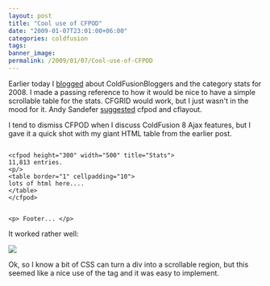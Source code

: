 ```yaml
---
layout: post
title: "Cool use of CFPOD"
date: "2009-01-07T23:01:00+06:00"
categories: coldfusion 
tags: 
banner_image: 
permalink: /2009/01/07/Cool-use-of-CFPOD
---
```


Earlier today I <a href="http://www.raymondcamden.com/index.cfm/2009/1/7/2008--ColdFusionBloggersorg">blogged</a> about ColdFusionBloggers and the category stats for 2008. I made a passing reference to how it would be nice to have a simple scrollable table for the stats. CFGRID would work, but I just wasn't in the mood for it. Andy Sandefer <a href="http://www.coldfusionjedi.com/index.cfm/2009/1/7/2008--ColdFusionBloggersorg#cB41A4954-19B9-E658-9D6586C5958C01D6">suggested</a> cfpod and cflayout.
<!--more-->
I tend to dismiss CFPOD when I discuss ColdFusion 8 Ajax features, but I gave it a quick shot with my giant HTML table from the earlier post. 

<code>
&lt;cfpod height="300" width="500" title="Stats"&gt;
11,813 entries.
&lt;p/&gt;
&lt;table border="1" cellpadding="10"&gt;
lots of html here....
&lt;/table&gt;
&lt;/cfpod&gt;

&lt;p&gt;
Footer...
&lt;/p&gt;
</code>

It worked rather well:

<img src="https://static.raymondcamden.com/images/cfjedi//Picture 131.png">

Ok, so I know a bit of CSS can turn a div into a scrollable region, but this seemed like a nice use of the tag and it was easy to implement.